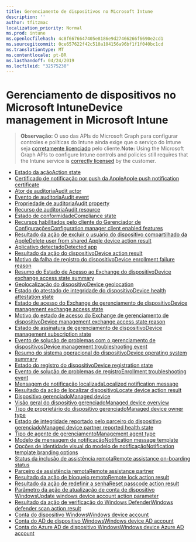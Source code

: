 ```yaml
---
title: Gerenciamento de dispositivos no Microsoft Intune
description: ''
author: tfitzmac
localization_priority: Normal
ms.prod: intune
ms.openlocfilehash: 4c8f6676647405e8186e9d27466266f6690e2cd1
ms.sourcegitcommit: 0ce657622f42c510a104156a96bf1f1f040bc1cd
ms.translationtype: MT
ms.contentlocale: pt-BR
ms.lasthandoff: 04/24/2019
ms.locfileid: "32575230"
---
```

# <a name="device-management-in-microsoft-intune"></a><span data-ttu-id="5e63d-102">Gerenciamento de dispositivos no Microsoft Intune</span><span class="sxs-lookup"><span data-stu-id="5e63d-102">Device management in Microsoft Intune</span></span>

> <span data-ttu-id="5e63d-103">**Observação:** O uso das APIs do Microsoft Graph para configurar controles e políticas do Intune ainda exige que o serviço do Intune seja [corretamente licenciado](https://www.microsoft.com/en-us/cloud-platform/microsoft-intune-pricing) pelo cliente.</span><span class="sxs-lookup"><span data-stu-id="5e63d-103">**Note:** Using the Microsoft Graph APIs to configure Intune controls and policies still requires that the Intune service is [correctly licensed](https://www.microsoft.com/en-us/cloud-platform/microsoft-intune-pricing) by the customer.</span></span>

- [<span data-ttu-id="5e63d-104">Estado da ação</span><span class="sxs-lookup"><span data-stu-id="5e63d-104">Action state</span></span>](intune-devices-actionstate.md)
- [<span data-ttu-id="5e63d-105">Certificado de notificação por push da Apple</span><span class="sxs-lookup"><span data-stu-id="5e63d-105">Apple push notification certificate</span></span>](intune-devices-applepushnotificationcertificate.md)
- [<span data-ttu-id="5e63d-106">Ator de auditoria</span><span class="sxs-lookup"><span data-stu-id="5e63d-106">Audit actor</span></span>](intune-auditing-auditactor.md)
- [<span data-ttu-id="5e63d-107">Evento de auditoria</span><span class="sxs-lookup"><span data-stu-id="5e63d-107">Audit event</span></span>](intune-auditing-auditevent.md)
- [<span data-ttu-id="5e63d-108">Propriedade de auditoria</span><span class="sxs-lookup"><span data-stu-id="5e63d-108">Audit property</span></span>](intune-auditing-auditproperty.md)
- [<span data-ttu-id="5e63d-109">Recurso de auditoria</span><span class="sxs-lookup"><span data-stu-id="5e63d-109">Audit resource</span></span>](intune-auditing-auditresource.md)
- [<span data-ttu-id="5e63d-110">Estado de conformidade</span><span class="sxs-lookup"><span data-stu-id="5e63d-110">Compliance state</span></span>](intune-devices-compliancestate.md)
- [<span data-ttu-id="5e63d-111">Recursos habilitados pelo cliente do Gerenciador de Configurações</span><span class="sxs-lookup"><span data-stu-id="5e63d-111">Configuration manager client enabled features</span></span>](intune-devices-configurationmanagerclientenabledfeatures.md)
- [<span data-ttu-id="5e63d-112">Resultado da ação de excluir o usuário do dispositivo compartilhado da Apple</span><span class="sxs-lookup"><span data-stu-id="5e63d-112">Delete user from shared Apple device action result</span></span>](intune-devices-deleteuserfromsharedappledeviceactionresult.md)
- [<span data-ttu-id="5e63d-113">Aplicativo detectado</span><span class="sxs-lookup"><span data-stu-id="5e63d-113">Detected app</span></span>](intune-devices-detectedapp.md)
- [<span data-ttu-id="5e63d-114">Resultado da ação do dispositivo</span><span class="sxs-lookup"><span data-stu-id="5e63d-114">Device action result</span></span>](intune-devices-deviceactionresult.md)
- [<span data-ttu-id="5e63d-115">Motivo da falha de registro do dispositivo</span><span class="sxs-lookup"><span data-stu-id="5e63d-115">Device enrollment failure reason</span></span>](intune-troubleshooting-deviceenrollmentfailurereason.md)
- [<span data-ttu-id="5e63d-116">Resumo do Estado de Acesso ao Exchange do dispositivo</span><span class="sxs-lookup"><span data-stu-id="5e63d-116">Device exchange access state summary</span></span>](intune-devices-deviceexchangeaccessstatesummary.md)
- [<span data-ttu-id="5e63d-117">Geolocalização do dispositivo</span><span class="sxs-lookup"><span data-stu-id="5e63d-117">Device geolocation</span></span>](intune-devices-devicegeolocation.md)
- [<span data-ttu-id="5e63d-118">Estado do atestado de integridade do dispositivo</span><span class="sxs-lookup"><span data-stu-id="5e63d-118">Device health attestation state</span></span>](intune-devices-devicehealthattestationstate.md)
- [<span data-ttu-id="5e63d-119">Estado de acesso do Exchange de gerenciamento de dispositivo</span><span class="sxs-lookup"><span data-stu-id="5e63d-119">Device management exchange access state</span></span>](intune-devices-devicemanagementexchangeaccessstate.md)
- [<span data-ttu-id="5e63d-120">Motivo do estado de acesso do Exchange de gerenciamento de dispositivo</span><span class="sxs-lookup"><span data-stu-id="5e63d-120">Device management exchange access state reason</span></span>](intune-devices-devicemanagementexchangeaccessstatereason.md)
- [<span data-ttu-id="5e63d-121">Estado de assinatura de gerenciamento de dispositivo</span><span class="sxs-lookup"><span data-stu-id="5e63d-121">Device management subscription state</span></span>](intune-devices-devicemanagementsubscriptionstate.md)
- [<span data-ttu-id="5e63d-122">Evento de solução de problemas com o gerenciamento de dispositivos</span><span class="sxs-lookup"><span data-stu-id="5e63d-122">Device management troubleshooting event</span></span>](intune-troubleshooting-devicemanagementtroubleshootingevent.md)
- [<span data-ttu-id="5e63d-123">Resumo do sistema operacional do dispositivo</span><span class="sxs-lookup"><span data-stu-id="5e63d-123">Device operating system summary</span></span>](intune-devices-deviceoperatingsystemsummary.md)
- [<span data-ttu-id="5e63d-124">Estado do registro do dispositivo</span><span class="sxs-lookup"><span data-stu-id="5e63d-124">Device registration state</span></span>](intune-devices-deviceregistrationstate.md)
- [<span data-ttu-id="5e63d-125">Evento de solução de problemas de registro</span><span class="sxs-lookup"><span data-stu-id="5e63d-125">Enrollment troubleshooting event</span></span>](intune-troubleshooting-enrollmenttroubleshootingevent.md)
- [<span data-ttu-id="5e63d-126">Mensagem de notificação localizada</span><span class="sxs-lookup"><span data-stu-id="5e63d-126">Localized notification message</span></span>](intune-notification-localizednotificationmessage.md)
- [<span data-ttu-id="5e63d-127">Resultado da ação de localizar dispositivo</span><span class="sxs-lookup"><span data-stu-id="5e63d-127">Locate device action result</span></span>](intune-devices-locatedeviceactionresult.md)
- [<span data-ttu-id="5e63d-128">Dispositivo gerenciado</span><span class="sxs-lookup"><span data-stu-id="5e63d-128">Managed device</span></span>](intune-devices-manageddevice.md)
- [<span data-ttu-id="5e63d-129">Visão geral do dispositivo gerenciado</span><span class="sxs-lookup"><span data-stu-id="5e63d-129">Managed device overview</span></span>](intune-devices-manageddeviceoverview.md)
- [<span data-ttu-id="5e63d-130">Tipo de proprietário do dispositivo gerenciado</span><span class="sxs-lookup"><span data-stu-id="5e63d-130">Managed device owner type</span></span>](intune-devices-manageddeviceownertype.md)
- [<span data-ttu-id="5e63d-131">Estado de integridade reportado pelo parceiro do dispositivo gerenciado</span><span class="sxs-lookup"><span data-stu-id="5e63d-131">Managed device partner reported health state</span></span>](intune-devices-manageddevicepartnerreportedhealthstate.md)
- [<span data-ttu-id="5e63d-132">Tipo de agente de gerenciamento</span><span class="sxs-lookup"><span data-stu-id="5e63d-132">Management agent type</span></span>](intune-devices-managementagenttype.md)
- [<span data-ttu-id="5e63d-133">Modelo de mensagem de notificação</span><span class="sxs-lookup"><span data-stu-id="5e63d-133">Notification message template</span></span>](intune-notification-notificationmessagetemplate.md)
- [<span data-ttu-id="5e63d-134">Opções de identidade visual do modelo de notificação</span><span class="sxs-lookup"><span data-stu-id="5e63d-134">Notification template branding options</span></span>](intune-notification-notificationtemplatebrandingoptions.md)
- [<span data-ttu-id="5e63d-135">Status da inclusão de assistência remota</span><span class="sxs-lookup"><span data-stu-id="5e63d-135">Remote assistance on-boarding status</span></span>](intune-remoteassistance-remoteassistanceonboardingstatus.md)
- [<span data-ttu-id="5e63d-136">Parceiro de assistência remota</span><span class="sxs-lookup"><span data-stu-id="5e63d-136">Remote assistance partner</span></span>](intune-remoteassistance-remoteassistancepartner.md)
- [<span data-ttu-id="5e63d-137">Resultado da ação de bloqueio remoto</span><span class="sxs-lookup"><span data-stu-id="5e63d-137">Remote lock action result</span></span>](intune-devices-remotelockactionresult.md)
- [<span data-ttu-id="5e63d-138">Resultado da ação de redefinir a senha</span><span class="sxs-lookup"><span data-stu-id="5e63d-138">Reset passcode action result</span></span>](intune-devices-resetpasscodeactionresult.md)
- [<span data-ttu-id="5e63d-139">Parâmetro da ação de atualização de conta de dispositivo Windows</span><span class="sxs-lookup"><span data-stu-id="5e63d-139">Update windows device account action parameter</span></span>](intune-devices-updatewindowsdeviceaccountactionparameter.md)
- [<span data-ttu-id="5e63d-140">Resultado da ação de verificação do Windows Defender</span><span class="sxs-lookup"><span data-stu-id="5e63d-140">Windows defender scan action result</span></span>](intune-devices-windowsdefenderscanactionresult.md)
- [<span data-ttu-id="5e63d-141">Conta do dispositivo Windows</span><span class="sxs-lookup"><span data-stu-id="5e63d-141">Windows device account</span></span>](intune-devices-windowsdeviceaccount.md)
- [<span data-ttu-id="5e63d-142">Conta do AD de dispositivo Windows</span><span class="sxs-lookup"><span data-stu-id="5e63d-142">Windows device AD account</span></span>](intune-devices-windowsdeviceadaccount.md)
- [<span data-ttu-id="5e63d-143">Conta do Azure AD de dispositivo Windows</span><span class="sxs-lookup"><span data-stu-id="5e63d-143">Windows device Azure AD account</span></span>](intune-devices-windowsdeviceazureadaccount.md)
